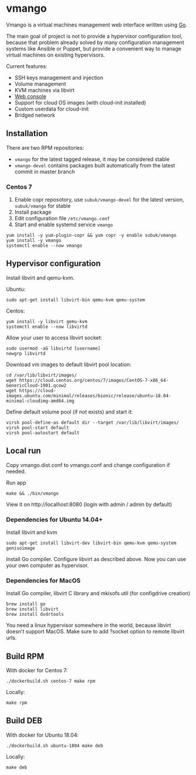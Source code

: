# vmango

Vmango is a virtual machines management web interface written using [Go](http://golang.org/).

The main goal of project is not to provide a hypervisor configuration tool,
because that problem already solved by many configuration management systems
like Ansible or Puppet, but provide a convenient way to manage virtual
machines on existing hypervisors.

Current features:

* SSH keys management and injection
* Volume management
* KVM machines via libvirt
* [Web console](https://streamja.com/LLEA)
* Support for cloud OS images (with cloud-init installed)
* Custom userdata for cloud-init
* Bridged network

## Installation

There are two RPM repositories:

* `vmango` for the latest tagged release, it may be considered stable
* `vmango-devel` contains packages built automatically from the latest commit in master branch

### Centos 7

1. Enable copr reposotory, use `subuk/vmango-devel` for the latest version, `subuk/vmango` for stable
1. Install package
1. Edit configuration file `/etc/vmango.conf`
1. Start and enable systemd service `vmango`

```
yum install -y yum-plugin-copr && yum copr -y enable subuk/vmango
yum install -y vmango
systemctl enable --now vmango
```

## Hypervisor configuration

Install libvirt and qemu-kvm.

Ubuntu:

    sudo apt-get install libvirt-bin qemu-kvm qemu-system

Centos:

    yum install -y libvirt qemu-kvm
    systemctl enable --now libvirtd

Allow your user to access libvirt socket:

    sudo usermod -aG libvirtd [username]
    newgrp libvirtd

Download vm images to default libvirt pool location:

    cd /var/lib/libvirt/images/
    wget https://cloud.centos.org/centos/7/images/CentOS-7-x86_64-GenericCloud-1901.qcow2
    wget https://cloud-images.ubuntu.com/minimal/releases/bionic/release/ubuntu-18.04-minimal-cloudimg-amd64.img

Define default volume pool (if not exists) and start it:

    virsh pool-define-as default dir --target /var/lib/libvirt/images/
    virsh pool-start default
    virsh pool-autostart default


## Local run

Copy vmango.dist.conf to vmango.conf and change configuration if needed.

Run app

    make && ./bin/vmango

View it on http://localhost:8080 (login with admin / admin by default)


### Dependencies for Ubuntu 14.04+

Install libvirt and kvm

    sudo apt-get install libvirt-dev libvirt-bin qemu-kvm qemu-system genisoimage

Install Go compiler.
Configure libvirt as described above.
Now you can use your own computer as hypervisor.

### Dependencies for MacOS

Install Go compiler, libvirt C library and mkisofs util (for configdrive creation)

    brew install go
    brew install libvirt
    brew install dvdrtools

You need a linux hypervisor somewhere in the world, because libvirt doesn't support MacOS.
Make sure to add ?socket option to remote libvirt urls.


## Build RPM

With docker for Centos 7:

    ./dockerbuild.sh centos-7 make rpm

Locally:

    make rpm

## Build DEB

With docker for Ubuntu 18.04:

    ./dockerbuild.sh ubuntu-1804 make deb

Locally:

    make deb
